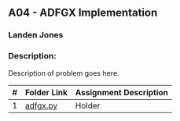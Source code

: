 ##  A04 - ADFGX Implementation
### Landen Jones
### Description: 
Description of problem goes here.

|   #   | Folder Link | Assignment Description |
| :---: | ----------- | ---------------------- |
|1|<a href="https://github.com/LandenSJones/4663-Cryptography-Jones/blob/master/Assignments/A04/adfgx.py">adfgx.py</a>|Holder|

